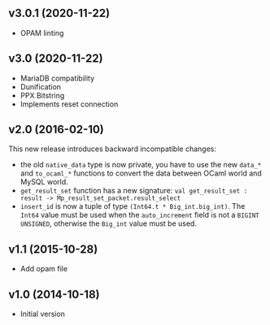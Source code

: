 ## v3.0.1 (2020-11-22)
- OPAM linting

## v3.0 (2020-11-22)
- MariaDB compatibility
- Dunification
- PPX Bitstring
- Implements reset connection

## v2.0 (2016-02-10)
This new release introduces backward incompatible changes:
- the old `native_data` type is now private, you have to use the new `data_*` and `to_ocaml_*` functions to convert the data between OCaml world and MySQL world.
- `get_result_set` function has a new signature: `val get_result_set : result -> Mp_result_set_packet.result_select`
- `insert_id` is now a tuple of type `(Int64.t * Big_int.big_int)`. The `Int64` value must be used when the `auto_increment` field is not a `BIGINT UNSIGNED`, otherwise the `Big_int` value must be used.

## v1.1 (2015-10-28)
- Add opam file

## v1.0 (2014-10-18)
- Initial version
